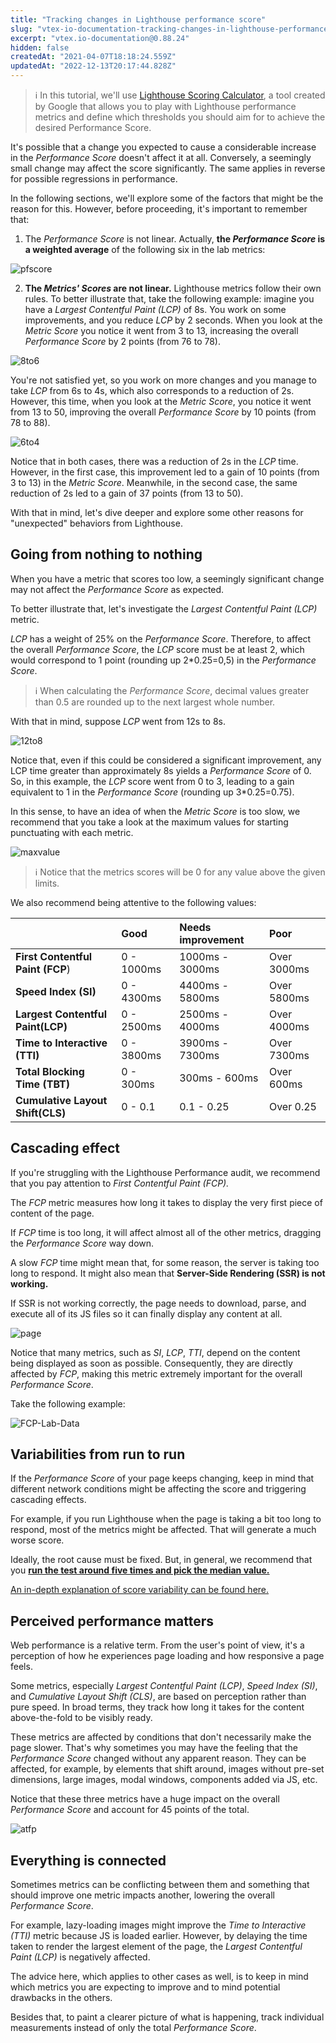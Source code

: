 ```yaml
---
title: "Tracking changes in Lighthouse performance score"
slug: "vtex-io-documentation-tracking-changes-in-lighthouse-performance-score"
excerpt: "vtex.io-documentation@0.88.24"
hidden: false
createdAt: "2021-04-07T18:18:24.559Z"
updatedAt: "2022-12-13T20:17:44.828Z"
---
```


> ℹ️ In this tutorial, we'll use [Lighthouse Scoring Calculator](https://googlechrome.github.io/lighthouse/scorecalc/#version=6), a tool created by Google that allows you to play with Lighthouse performance metrics and define which thresholds you should aim for to achieve the desired Performance Score.

It's possible that a change you expected to cause a considerable increase in the *Performance Score* doesn't affect it at all. Conversely, a seemingly small change may affect the score significantly. The same applies in reverse for possible regressions in performance.

In the following sections, we'll explore some of the factors that might be the reason for this. However, before proceeding, it's important to remember that:

1. The *Performance Score* is not linear. Actually, **the *Performance Score* is a weighted average** of the following six in the lab metrics:

![pfscore](https://cdn.jsdelivr.net/gh/vtexdocs/dev-portal-content@main/images/vtex-io-documentation-tracking-changes-in-lighthouse-performance-score-0.png)

2. **The *Metrics' Scores* are not linear.** Lighthouse metrics follow their own rules. To better illustrate that, take the following example: imagine you have a *Largest Contentful Paint (LCP)* of 8s. You work on some improvements, and you reduce *LCP* by 2 seconds. When you look at the *Metric Score* you notice it went from 3 to 13, increasing the overall *Performance Score* by 2 points (from 76 to 78).

![8to6](https://cdn.jsdelivr.net/gh/vtexdocs/dev-portal-content@main/images/vtex-io-documentation-tracking-changes-in-lighthouse-performance-score-1.gif)

You're not satisfied yet, so you work on more changes and you manage to take *LCP* from 6s to 4s, which also corresponds to a reduction of 2s. However, this time, when you look at the *Metric Score*, you notice it went from 13 to 50, improving the overall *Performance Score* by 10 points (from 78 to 88).

![6to4](https://cdn.jsdelivr.net/gh/vtexdocs/dev-portal-content@main/images/vtex-io-documentation-tracking-changes-in-lighthouse-performance-score-2.gif)

Notice that in both cases, there was a reduction of 2s in the *LCP* time. However, in the first case, this improvement led to a gain of 10 points (from 3 to 13) in the *Metric Score*. Meanwhile, in the second case, the same reduction of 2s led to a gain of 37 points (from 13 to 50).

With that in mind, let's dive deeper and explore some other reasons for "unexpected" behaviors from Lighthouse.

## Going from nothing to nothing

When you have a metric that scores too low, a seemingly significant change may not affect the *Performance Score* as expected.

To better illustrate that, let's investigate the *Largest Contentful Paint (LCP)* metric.

*LCP* has a weight of 25% on the *Performance Score*. Therefore, to affect the overall *Performance Score*, the *LCP* score must be at least 2, which would correspond to 1 point (rounding up 2\*0.25=0,5) in the *Performance Score*.

> ℹ️ When calculating the *Performance Score*, decimal values greater than 0.5 are rounded up to the next largest whole number.

With that in mind, suppose *LCP* went from 12s to 8s.

![12to8](https://cdn.jsdelivr.net/gh/vtexdocs/dev-portal-content@main/images/vtex-io-documentation-tracking-changes-in-lighthouse-performance-score-3.gif)

Notice that, even if this could be considered a significant improvement, any LCP time greater than approximately 8s yields a *Performance Score* of 0. So, in this example, the *LCP* score went from 0 to 3, leading to a gain equivalent to 1 in the *Performance Score* (rounding up 3\*0.25=0.75).

In this sense, to have an idea of when the *Metric Score* is too slow, we recommend that you take a look at the maximum values for starting punctuating with each metric.

![maxvalue](https://cdn.jsdelivr.net/gh/vtexdocs/dev-portal-content@main/images/vtex-io-documentation-tracking-changes-in-lighthouse-performance-score-4.png)

> ℹ️ Notice that the metrics scores will be 0 for any value above the given limits.

We also recommend being attentive to the following values:

|                                   | Good       | Needs improvement | Poor        |
| --------------------------------- | :--------- | :---------------- | :---------- |
| **First Contentful Paint (FCP**)  | 0 - 1000ms | 1000ms - 3000ms   | Over 3000ms |
| **Speed Index (SI)**              | 0 - 4300ms | 4400ms - 5800ms   | Over 5800ms |
| **Largest Contentful Paint(LCP)** | 0 - 2500ms | 2500ms - 4000ms   | Over 4000ms |
| **Time to Interactive (TTI)**     | 0 - 3800ms | 3900ms - 7300ms   | Over 7300ms |
| **Total Blocking Time (TBT)**     | 0 - 300ms  | 300ms - 600ms     | Over 600ms  |
| **Cumulative Layout Shift(CLS)**  | 0 - 0.1    | 0.1 - 0.25        | Over 0.25   |

## Cascading effect

If you're struggling with the Lighthouse Performance audit, we recommend that you pay attention to *First Contentful Paint (FCP).*

The *FCP* metric measures how long it takes to display the very first piece of content of the page.

If *FCP* time is too long, it will affect almost all of the other metrics, dragging the *Performance Score* way down.

A slow *FCP* time might mean that, for some reason, the server is taking too long to respond. It might also mean that **Server-Side Rendering (SSR) is not working.**

If SSR is not working correctly, the page needs to download, parse, and execute all of its JS files so it can finally display any content at all.

![page](https://cdn.jsdelivr.net/gh/vtexdocs/dev-portal-content@main/images/vtex-io-documentation-tracking-changes-in-lighthouse-performance-score-5.gif)

Notice that many metrics, such as *SI*, *LCP*, *TTI*, depend on the content being displayed as soon as possible. Consequently, they are directly affected by *FCP*, making this metric extremely important for the overall *Performance Score*.

Take the following example:

![FCP-Lab-Data](https://cdn.jsdelivr.net/gh/vtexdocs/dev-portal-content@main/images/vtex-io-documentation-tracking-changes-in-lighthouse-performance-score-6.png)

## Variabilities from run to run

If the *Performance Score* of your page keeps changing, keep in mind that different network conditions might be affecting the score and triggering cascading effects.

For example, if you run Lighthouse when the page is taking a bit too long to respond, most of the metrics might be affected. That will generate a much worse score.

Ideally, the root cause must be fixed. But, in general, we recommend that you [**run the test around five times and pick the median value.**](https://developers.google.com/web/tools/lighthouse/variability#run_lighthouse_multiple_times)

[An in-depth explanation of score variability can be found here.](https://developers.google.com/web/tools/lighthouse/variability)

## Perceived performance matters

Web performance is a relative term. From the user's point of view, it's a perception of how he experiences page loading and how responsive a page feels.

Some metrics, especially *Largest Contentful Paint (LCP)*, *Speed Index (SI)*, and *Cumulative Layout Shift (CLS)*, are based on perception rather than pure speed. In broad terms, they track how long it takes for the content above-the-fold to be visibly ready.

These metrics are affected by conditions that don't necessarily make the page slower. That's why sometimes you may have the feeling that the *Performance Score* changed without any apparent reason. They can be affected, for example, by elements that shift around, images without pre-set dimensions, large images, modal windows, components added via JS, etc.

Notice that these three metrics have a huge impact on the overall *Performance Score* and account for 45 points of the total.

![atfp](https://cdn.jsdelivr.net/gh/vtexdocs/dev-portal-content@main/images/vtex-io-documentation-tracking-changes-in-lighthouse-performance-score-7.png)

## Everything is connected

Sometimes metrics can be conflicting between them and something that should improve one metric impacts another, lowering the overall *Performance Score*.

For example, lazy-loading images might improve the *Time to Interactive (TTI)* metric because JS is loaded earlier. However, by delaying the time taken to render the largest element of the page, the *Largest Contentful Paint (LCP)* is negatively affected.

The advice here, which applies to other cases as well, is to keep in mind which metrics you are expecting to improve and to mind potential drawbacks in the others.

Besides that, to paint a clearer picture of what is happening, track individual measurements instead of only the total *Performance Score*.
